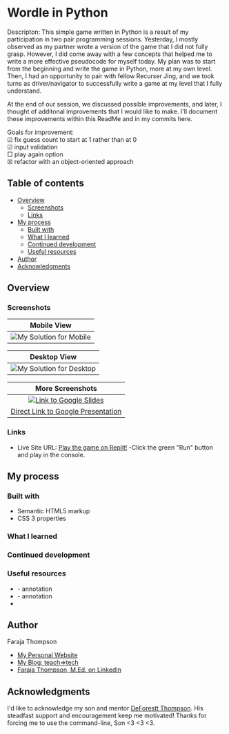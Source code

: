 # Wordle in Python

Descripton: This simple game written in Python is a result of my participation in two pair programming sessions. Yesterday, I mostly observed as my partner wrote a version of the game that I did not fully grasp. However, I did come away with a few concepts that helped me to write a more effective pseudocode for myself today. My plan was to start from the beginning and write the game in Python, more at my own level. Then, I had an opportunity to pair with fellow Recurser Jing, and we took turns as driver/navigator to successfully write a game at my level that I fully understand.

At the end of our session, we discussed possible improvements, and later, I thought of additonal improvements that I would like to make. I'll document these improvements within this ReadMe and in my commits here.

Goals for improvement:
<br>&#x2611; fix guess count to start at 1 rather than at 0
<br>&#x2611; input validation
<br>&#9633; play again option
<br>&#x2612; refactor with an object-oriented approach

## Table of contents

- [Overview](#overview)
  - [Screenshots](#screenshots)
  - [Links](#links)
- [My process](#my-process)
  - [Built with](#built-with)
  - [What I learned](#what-i-learned)
  - [Continued development](#continued-development)
  - [Useful resources](#useful-resources)
- [Author](#author)
- [Acknowledgments](#acknowledgments)

## Overview

### Screenshots

|     <b>Mobile View</b>      |
| :-------------------------: |
| ![My Solution for Mobile]() |

|     <b>Desktop View</b>      |
| :--------------------------: |
| ![My Solution for Desktop]() |

|                                                                                                               <b>More Screenshots</b>                                                                                                               |
| :-------------------------------------------------------------------------------------------------------------------------------------------------------------------------------------------------------------------------------------------------: |
| [![Link to Google Slides](link-to-slides.png)](https://docs.google.com/presentation/d/e/2PACX-1vROkxVyUGrL-H86BwdRjp2-pR0OU4mqIA1PmLdf0vh8ypV4msyidQBM9mZgJLeFc7AsDSrrOJjhP8Oe/pub?start=false&loop=false&delayms=3000&slide=id.g1270c083a6c_0_146) |
|      [Direct Link to Google Presentation](https://docs.google.com/presentation/d/e/2PACX-1vROkxVyUGrL-H86BwdRjp2-pR0OU4mqIA1PmLdf0vh8ypV4msyidQBM9mZgJLeFc7AsDSrrOJjhP8Oe/pub?start=false&loop=false&delayms=3000&slide=id.g1270c083a6c_0_146)      |

### Links

- Live Site URL: [Play the game on Replit!](https://replit.com/@jcao7/StainedInsidiousVolume#main.py) -Click the green "Run" button and play in the console.

## My process

### Built with

- Semantic HTML5 markup
- CSS 3 properties

### What I learned

### Continued development

### Useful resources

- []() - annotation
- []() - annotation
-

## Author

Faraja Thompson

- [My Personal Website](https://faraja17.github.io/my-website/)
- [My Blog: teach=>tech](https://teach2tech.hashnode.dev/)
- [Faraja Thompson, M.Ed. on LinkedIn](https://www.linkedin.com/in/faraja-thompson-m-ed-70885b8/)

## Acknowledgments

I'd like to acknowledge my son and mentor [DeForestt Thompson](https://github.com/DeForestt). His steadfast support and encouragement keep me motivated! Thanks for forcing me to use the command-line, Son <3 <3 <3.
